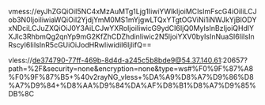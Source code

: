 vmess://eyJhZGQiOiI5NC4xMzAuMTg1Ljg1IiwiYWlkIjoiMCIsImFscG4iOiIiLCJob3N0IjoiIiwiaWQiOiI2YjdjYmM0MS1mYjgwLTQxYTgtOGViNi1iNWJkYjBlODYxNDciLCJuZXQiOiJ0Y3AiLCJwYXRoIjoiIiwicG9ydCI6IjQ0MyIsInBzIjoiQHdlYXJlc3RhbmQg2qnYp9mG2KfZhCDZhdinIiwic2N5IjoiYXV0byIsInNuaSI6IiIsInRscyI6IiIsInR5cGUiOiJodHRwIiwidiI6IjIifQ==


vless://de374790-77ff-469b-8d4d-a245c5b8bde9@54.37.140.61:20657?path=%2F&security=none&encryption=none&type=ws#%F0%9F%87%A8%F0%9F%87%B5+%40v2rayNG_vless+%DA%A9%D8%A7%D9%86%D8%A7%D9%84+%D8%AA%D9%84%DA%AF%D8%B1%D8%A7%D9%85%DB%8C
